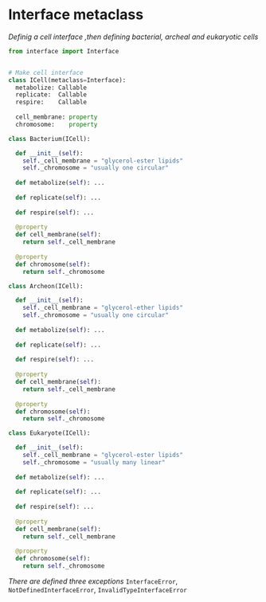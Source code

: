 # Interface metaclass

*Definig a cell interface ,then defining bacterial, archeal and eukaryotic cells*
```python
from interface import Interface


# Make cell interface
class ICell(metaclass=Interface):
  metabolize: Callable
  replicate:  Callable
  respire:    Callable
  
  cell_membrane: property
  chromosome:    property
```

```python
class Bacterium(ICell):

  def __init__(self):
    self._cell_membrane = "glycerol-ester lipids"
    self._chromosome = "usually one circular"
  
  def metabolize(self): ...
   
  def replicate(self): ...
  
  def respire(self): ...
  
  @property
  def cell_membrane(self):
    return self._cell_membrane
    
  @property
  def chromosome(self):
    return self._chromosome
```

```python
class Archeon(ICell):

  def __init__(self):
    self._cell_membrane = "glycerol-ether lipids"
    self._chromosome = "usually one circular"
  
  def metabolize(self): ...
   
  def replicate(self): ...
  
  def respire(self): ...
  
  @property
  def cell_membrane(self):
    return self._cell_membrane
    
  @property
  def chromosome(self):
    return self._chromosome
```

```python
class Eukaryote(ICell):

  def __init__(self):
    self._cell_membrane = "glycerol-ester lipids"
    self._chromosome = "usually many linear"
  
  def metabolize(self): ...
   
  def replicate(self): ...
  
  def respire(self): ...
  
  @property
  def cell_membrane(self):
    return self._cell_membrane
    
  @property
  def chromosome(self):
    return self._chromosome
```

*There are defined three exceptions*
`InterfaceError`, `NotDefinedInterfaceError`, `InvalidTypeInterfaceError`
